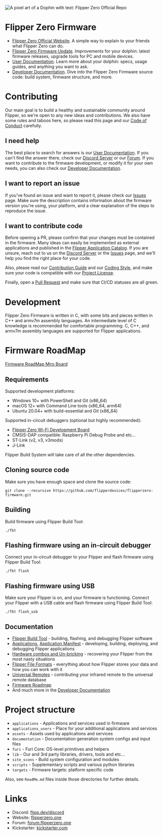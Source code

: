 <picture>
    <source media="(prefers-color-scheme: dark)" srcset="/.github/assets/dark_theme_banner.png">
    <source media="(prefers-color-scheme: light)" srcset="/.github/assets/light_theme_banner.png">
    <img
        alt="A pixel art of a Dophin with text: Flipper Zero Official Repo"
        src="/.github/assets/light_theme_banner.png">
</picture>

# Flipper Zero Firmware

- [Flipper Zero Official Website](https://flipperzero.one). A simple way to explain to your friends what Flipper Zero can do.
- [Flipper Zero Firmware Update](https://update.flipperzero.one). Improvements for your dolphin: latest firmware releases, upgrade tools for PC and mobile devices.
- [User Documentation](https://docs.flipperzero.one). Learn more about your dolphin: specs, usage guides, and anything you want to ask.
- [Developer Documentation](https://developer.flipper.net/flipperzero/doxygen). Dive into the Flipper Zero Firmware source code: build system, firmware structure, and more.

# Contributing

Our main goal is to build a healthy and sustainable community around Flipper, so we're open to any new ideas and contributions. We also have some rules and taboos here, so please read this page and our [Code of Conduct](/CODE_OF_CONDUCT.md) carefully.

## I need help

The best place to search for answers is our [User Documentation](https://docs.flipperzero.one). If you can't find the answer there, check our [Discord Server](https://flipp.dev/discord) or our [Forum](https://forum.flipperzero.one/). If you want to contribute to the firmware development, or modify it for your own needs, you can also check our [Developer Documentation](https://developer.flipper.net/flipperzero/doxygen).

## I want to report an issue

If you've found an issue and want to report it, please check our [Issues](https://github.com/flipperdevices/flipperzero-firmware/issues) page. Make sure the description contains information about the firmware version you're using, your platform, and a clear explanation of the steps to reproduce the issue.

## I want to contribute code

Before opening a PR, please confirm that your changes must be contained in the firmware. Many ideas can easily be implemented as external applications and published in the [Flipper Application Catalog](https://github.com/flipperdevices/flipper-application-catalog). If you are unsure, reach out to us on the [Discord Server](https://flipp.dev/discord) or the [Issues](https://github.com/flipperdevices/flipperzero-firmware/issues) page, and we'll help you find the right place for your code.

Also, please read our [Contribution Guide](/CONTRIBUTING.md) and our [Coding Style](/CODING_STYLE.md), and make sure your code is compatible with our [Project License](/LICENSE).

Finally, open a [Pull Request](https://github.com/flipperdevices/flipperzero-firmware/pulls) and make sure that CI/CD statuses are all green.

# Development

Flipper Zero Firmware is written in C, with some bits and pieces written in C++ and armv7m assembly languages. An intermediate level of C knowledge is recommended for comfortable programming. C, C++, and armv7m assembly languages are supported for Flipper applications.

# Firmware RoadMap

[Firmware RoadMap Miro Board](https://miro.com/app/board/uXjVO_3D6xU=/)

## Requirements

Supported development platforms:

- Windows 10+ with PowerShell and Git (x86_64)
- macOS 12+ with Command Line tools (x86_64, arm64)
- Ubuntu 20.04+ with build-essential and Git (x86_64)

Supported in-circuit debuggers (optional but highly recommended):

- [Flipper Zero Wi-Fi Development Board](https://shop.flipperzero.one/products/wifi-devboard)
- CMSIS-DAP compatible: Raspberry Pi Debug Probe and etc...
- ST-Link (v2, v3, v3mods)
- J-Link

Flipper Build System will take care of all the other dependencies.

## Cloning source code

Make sure you have enough space and clone the source code:

```shell
git clone --recursive https://github.com/flipperdevices/flipperzero-firmware.git
```

## Building

Build firmware using Flipper Build Tool:

```shell
./fbt
```

## Flashing firmware using an in-circuit debugger

Connect your in-circuit debugger to your Flipper and flash firmware using Flipper Build Tool:

```shell
./fbt flash
```

## Flashing firmware using USB

Make sure your Flipper is on, and your firmware is functioning. Connect your Flipper with a USB cable and flash firmware using Flipper Build Tool:

```shell
./fbt flash_usb
```

## Documentation

- [Flipper Build Tool](/documentation/fbt.md) - building, flashing, and debugging Flipper software
- [Applications](/documentation/AppsOnSDCard.md), [Application Manifest](/documentation/AppManifests.md) - developing, building, deploying, and debugging Flipper applications
- [Hardware combos and Un-bricking](/documentation/KeyCombo.md) - recovering your Flipper from the most nasty situations
- [Flipper File Formats](/documentation/file_formats) - everything about how Flipper stores your data and how you can work with it
- [Universal Remotes](/documentation/UniversalRemotes.md) - contributing your infrared remote to the universal remote database
- [Firmware Roadmap](https://miro.com/app/board/uXjVO_3D6xU=/)
- And much more in the [Developer Documentation](https://developer.flipper.net/flipperzero/doxygen)

# Project structure

- `applications`        - Applications and services used in firmware
- `applications_users`  - Place for your additional applications and services
- `assets`              - Assets used by applications and services
- `documentation`       - Documentation generation system configs and input files
- `furi`                - Furi Core: OS-level primitives and helpers
- `lib`                 - Our and 3rd party libraries, drivers, tools and etc...
- `site_scons`          - Build system configuration and modules
- `scripts`             - Supplementary scripts and various python libraries
- `targets`             - Firmware targets: platform specific code

Also, see `ReadMe.md` files inside those directories for further details.

# Links

- Discord: [flipp.dev/discord](https://flipp.dev/discord)
- Website: [flipperzero.one](https://flipperzero.one)
- Forum: [forum.flipperzero.one](https://forum.flipperzero.one/)
- Kickstarter: [kickstarter.com](https://www.kickstarter.com/projects/flipper-devices/flipper-zero-tamagochi-for-hackers)
